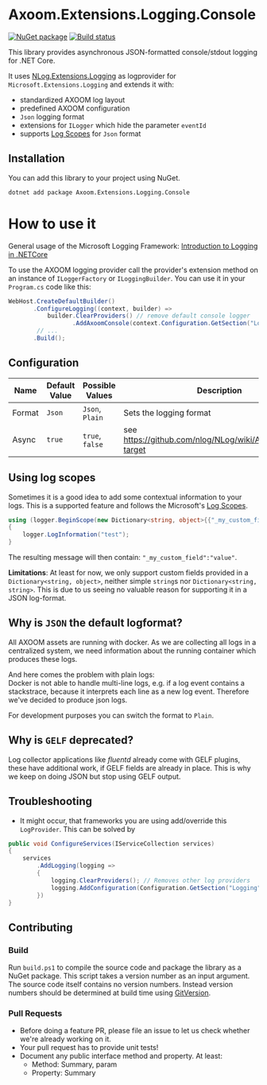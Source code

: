 # Axoom.Extensions.Logging.Console

[![NuGet package](https://img.shields.io/nuget/v/Axoom.Extensions.Logging.Console.svg)](https://www.nuget.org/packages/Axoom.Extensions.Logging.Console/)
[![Build status](https://img.shields.io/appveyor/ci/AXOOM/axoom-extensions-logging-console.svg)](https://ci.appveyor.com/project/AXOOM/axoom-extensions-logging-console)

This library provides asynchronous JSON-formatted console/stdout logging for .NET Core.

It uses [NLog.Extensions.Logging](https://github.com/NLog/NLog.Extensions.Logging) as logprovider for `Microsoft.Extensions.Logging` and extends it with:

  * standardized AXOOM log layout
  * predefined AXOOM configuration
  * `Json` logging format
  * extensions for `ILogger` which hide the parameter `eventId`
  * supports [Log Scopes](https://docs.microsoft.com/en-us/aspnet/core/fundamentals/logging/?tabs=aspnetcore2x#log-scopes) for `Json` format

## Installation
You can add this library to your project using NuGet.

```
dotnet add package Axoom.Extensions.Logging.Console
```

# How to use it
General usage of the Microsoft Logging Framework: [Introduction to Logging in .NETCore](https://docs.microsoft.com/en-us/aspnet/core/fundamentals/logging)   

To use the AXOOM logging provider call the provider's extension method on an instance of `ILoggerFactory` or `ILoggingBuilder`. You can use it in your `Program.cs` code like this:

```c#
WebHost.CreateDefaultBuilder()
       .ConfigureLogging((context, builder) =>
           builder.ClearProviders() // remove default console logger
                  .AddAxoomConsole(context.Configuration.GetSection("Logging"));
        // ...
       .Build();
```

## Configuration
| Name   | Default Value | Possible Values | Description                                               |
| ------ | ------------- | --------------- | --------------------------------------------------------- |
| Format | `Json`        | `Json`, `Plain` | Sets the logging format                                   |
| Async  | `true`        | `true`, `false` | see https://github.com/nlog/NLog/wiki/AsyncWrapper-target |

## Using log scopes
Sometimes it is a good idea to add some contextual information to your logs.
This is a supported feature and follows the Microsoft's [Log Scopes](https://docs.microsoft.com/en-us/aspnet/core/fundamentals/logging/?tabs=aspnetcore2x#log-scopes).

```c#
using (logger.BeginScope(new Dictionary<string, object>{{"_my_custom_field", "value"}}))
{
    logger.LogInformation("test");
}
```

The resulting message will then contain: `"_my_custom_field":"value"`.

__Limitations__:
At least for now, we only support custom fields provided in a `Dictionary<string, object>`, neither simple `string`s nor `Dictionary<string, string>`. 
This is due to us seeing no valuable reason for supporting it in a JSON log-format.

## Why is `JSON` the default logformat?
All AXOOM assets are running with docker. As we are collecting all logs in a centralized system, we need information about the running container which produces these logs. 

And here comes the problem with plain logs:  
Docker is not able to handle multi-line logs, e.g. if a log event contains a stackstrace, because it interprets each line as a new log event.
Therefore we've decided to produce json logs.

For development purposes you can switch the format to `Plain`.

## Why is `GELF` deprecated?
Log collector applications like _fluentd_ already come with GELF plugins, these have additional work, if GELF fields are already in place.
This is why we keep on doing JSON but stop using GELF output.

## Troubleshooting

* It might occur, that frameworks you are using add/override this `LogProvider`. This can be solved by 
```c#
public void ConfigureServices(IServiceCollection services)
{
    services
        .AddLogging(logging =>
        {  
            logging.ClearProviders(); // Removes other log providers
            logging.AddConfiguration(Configuration.GetSection("Logging")))
        })
}
```

## Contributing

### Build
Run `build.ps1` to compile the source code and package the library as a NuGet package.
This script takes a version number as an input argument. The source code itself contains no version numbers. Instead version numbers should be determined at build time using [GitVersion](https://gitversion.readthedocs.io).

### Pull Requests
* Before doing a feature PR, please file an issue to let us check whether we're already working on it.
* Your pull request has to provide unit tests!
* Document any public interface method and property. At least:
  * Method: Summary, param
  * Property: Summary
